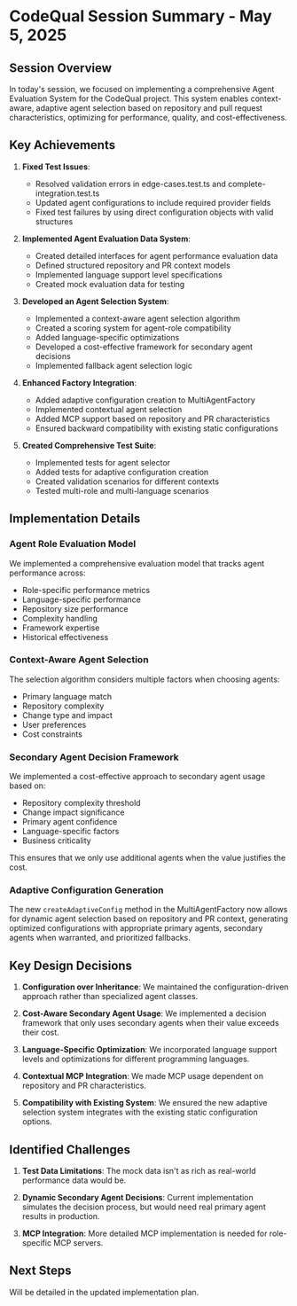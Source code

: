 # CodeQual Session Summary - May 5, 2025

## Session Overview

In today's session, we focused on implementing a comprehensive Agent Evaluation System for the CodeQual project. This system enables context-aware, adaptive agent selection based on repository and pull request characteristics, optimizing for performance, quality, and cost-effectiveness.

## Key Achievements

1. **Fixed Test Issues**:
   - Resolved validation errors in edge-cases.test.ts and complete-integration.test.ts
   - Updated agent configurations to include required provider fields
   - Fixed test failures by using direct configuration objects with valid structures

2. **Implemented Agent Evaluation Data System**:
   - Created detailed interfaces for agent performance evaluation data
   - Defined structured repository and PR context models
   - Implemented language support level specifications
   - Created mock evaluation data for testing

3. **Developed an Agent Selection System**:
   - Implemented a context-aware agent selection algorithm
   - Created a scoring system for agent-role compatibility
   - Added language-specific optimizations
   - Developed a cost-effective framework for secondary agent decisions
   - Implemented fallback agent selection logic

4. **Enhanced Factory Integration**:
   - Added adaptive configuration creation to MultiAgentFactory
   - Implemented contextual agent selection
   - Added MCP support based on repository and PR characteristics
   - Ensured backward compatibility with existing static configurations

5. **Created Comprehensive Test Suite**:
   - Implemented tests for agent selector
   - Added tests for adaptive configuration creation
   - Created validation scenarios for different contexts
   - Tested multi-role and multi-language scenarios

## Implementation Details

### Agent Role Evaluation Model

We implemented a comprehensive evaluation model that tracks agent performance across:
- Role-specific performance metrics
- Language-specific performance
- Repository size performance
- Complexity handling
- Framework expertise
- Historical effectiveness

### Context-Aware Agent Selection

The selection algorithm considers multiple factors when choosing agents:
- Primary language match
- Repository complexity
- Change type and impact
- User preferences
- Cost constraints

### Secondary Agent Decision Framework

We implemented a cost-effective approach to secondary agent usage based on:
- Repository complexity threshold
- Change impact significance
- Primary agent confidence
- Language-specific factors
- Business criticality

This ensures that we only use additional agents when the value justifies the cost.

### Adaptive Configuration Generation

The new `createAdaptiveConfig` method in the MultiAgentFactory now allows for dynamic agent selection based on repository and PR context, generating optimized configurations with appropriate primary agents, secondary agents when warranted, and prioritized fallbacks.

## Key Design Decisions

1. **Configuration over Inheritance**: We maintained the configuration-driven approach rather than specialized agent classes.

2. **Cost-Aware Secondary Agent Usage**: We implemented a decision framework that only uses secondary agents when their value exceeds their cost.

3. **Language-Specific Optimization**: We incorporated language support levels and optimizations for different programming languages.

4. **Contextual MCP Integration**: We made MCP usage dependent on repository and PR characteristics.

5. **Compatibility with Existing System**: We ensured the new adaptive selection system integrates with the existing static configuration options.

## Identified Challenges

1. **Test Data Limitations**: The mock data isn't as rich as real-world performance data would be.

2. **Dynamic Secondary Agent Decisions**: Current implementation simulates the decision process, but would need real primary agent results in production.

3. **MCP Integration**: More detailed MCP implementation is needed for role-specific MCP servers.

## Next Steps

Will be detailed in the updated implementation plan.
